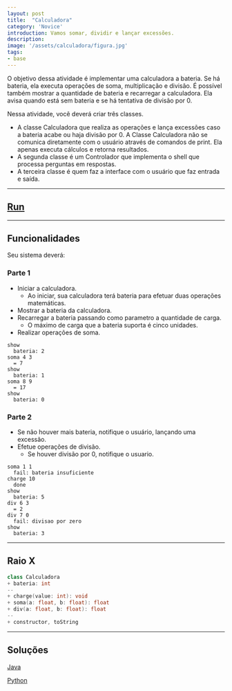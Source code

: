 ```yaml
---
layout: post
title:  "Calculadora"
category: 'Novice' 
introduction: Vamos somar, dividir e lançar excessões.
description:
image: '/assets/calculadora/figura.jpg'
tags:
- base
---
```


O objetivo dessa atividade é implementar uma calculadora a bateria. Se há bateria, ela executa operações de soma, multiplicação e divisão. É possível também mostrar a quantidade de bateria e recarregar a calculadora. Ela avisa quando está sem bateria e se há tentativa de divisão por 0.

Nessa atividade, você deverá criar três classes. 
- A classe Calculadora que realiza as operações e lança excessões caso a bateria acabe ou haja divisão por 0. A Classe Calculadora não se comunica diretamente com o usuário através de comandos de print. Ela apenas executa cálculos e retorna resultados. 
- A segunda classe é um Controlador que implementa o shell que processa perguntas em respostas.
- A terceira classe é quem faz a interface com o usuário que faz entrada e saída. 

---
## [Run](/assets/calculadora/main.html)


---
## Funcionalidades
Seu sistema deverá:

### Parte 1

- Iniciar a calculadora. 
    - Ao iniciar, sua calculadora terá bateria para efetuar duas operações matemáticas.
- Mostrar a bateria da calculadora.
- Recarregar a bateria passando como parametro a quantidade de carga.
    - O máximo de carga que a bateria suporta é cinco unidades.
- Realizar operações de soma.

```
show
  bateria: 2
soma 4 3
  = 7
show
  bateria: 1
soma 8 9
  = 17 
show
  bateria: 0
```

### Parte 2

- Se não houver mais bateria, notifique o usuário, lançando uma excessão.
- Efetue operações de divisão. 
    - Se houver divisão por 0, notifique o usuario.

```
soma 1 1
  fail: bateria insuficiente
charge 10
  done
show
  bateria: 5
div 6 3
  = 2
div 7 0
  fail: divisao por zero
show
  bateria: 3
```

---
## Raio X

```c++
class Calculadora  
+ bateria: int
--
+ charge(value: int): void
+ soma(a: float, b: float): float
+ div(a: float, b: float): float
--
+ constructor, toString
```


---
## Soluções

[Java](/assets/calculadora/java)

[Python](/assets/calculadora/python)
